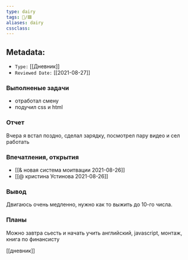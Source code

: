 ```yaml
---
type: dairy
tags: 📜️/🟥️
aliases: dairy
cssclass:
---
```


## Metadata:

- `Type:` [[Дневник]] 
- `Reviewed Date:` [[2021-08-27]]



### Выполненые задачи
- отработал смену
- подучил css и html

### Отчет
Вчера я встал поздно, сделал зарядку, посмотрел пару видео и сел работать

### Впечатления, открытия

- [[& новая система моитвации 2021-08-26]]
- [[@ кристина Устинова 2021-08-26]]


### Вывод
Двигаюсь очень медленно, нужно как то выжить до 10-го числа.

### Планы

Можно завтра сьесть и начать учить английский, javascript, монтаж, книга по финансисту

[[дневник]]